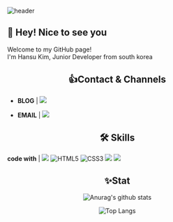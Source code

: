 ![header](https://capsule-render.vercel.app/api?type=waving&color=4169E1&height=300&section=header&text=Hansu%20Kim&fontSize=90&animation=blinking&fontColor=FFD700&theme=redical)

## 👋 Hey! Nice to see you

Welcome to my GitHub page!  
I'm Hansu Kim, Junior Developer from south korea

## <div align=center> :+1:Contact & Channels </div>

<div align=left>

* **BLOG** | <a href="https://www.notion.so/Developer-Study-Note-ecc24598bde44fc38105a76b4b57104e" target="_blank"><img src="https://img.shields.io/badge/Developer Study Note-000000?style=social&logo=Notion&logoColor=000000"/></a>

* **EMAIL** | <img src="https://img.shields.io/badge/gkstn813@gmail.com-03C75A?style=social&logo=Naver&logoColor=03C75A"/></a>

</div>


## <div align=center> :hammer_and_wrench: Skills </div>

**code with** |  <img src="https://img.shields.io/badge/JAVA-007396?style=for-the-badge&logo=OpenJDK&logoColor=FFFFFF"/></a> 
<img alt="HTML5" src="https://img.shields.io/badge/HTML-E34F26?style=for-the-badge&logo=HTML5&logoColor=white"></a>
<img alt="CSS3" src="https://img.shields.io/badge/CSS3-1572B6?style=for-the-badge&logo=CSS3&logoColor=white"></a>
<img src="https://img.shields.io/badge/JavaScript-F7DF1E?style=for-the-badge&logo=JavaScript&logoColor=000000"/></a>
<img src="https://img.shields.io/badge/Oracle-F80000?style=for-the-badge&logo=Oracle&logoColor=000000"/></a>


## <div align=center> ✨Stat </div>

<div align=center>

![Anurag's github stats](https://github-readme-stats.vercel.app/api?username=Hansu813&show_icons=true&theme=cobalt2)

![Top Langs](https://github-readme-stats.vercel.app/api/top-langs/?username=Hansu813&layout=compact&theme=cobalt2)

</div>
